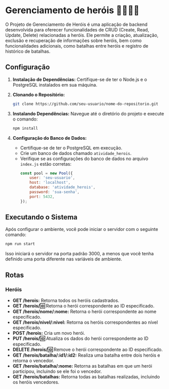 # Gerenciamento de heróis 🦸‍♀️🦸‍♂️
O Projeto de Gerenciamento de Heróis é uma aplicação de backend desenvolvida para oferecer funcionalidades de CRUD (Create, Read, Update, Delete) relacionadas a heróis. Ele permite a criação, atualização, exclusão e recuperação de informações sobre heróis, bem como funcionalidades adicionais, como batalhas entre heróis e registro de histórico de batalhas.

## Configuração

1. **Instalação de Dependências:**
   Certifique-se de ter o Node.js e o PostgreSQL instalados em sua máquina.

2. **Clonando o Repositório:**
   ```bash
   git clone https://github.com/seu-usuario/nome-do-repositorio.git
   ```

3. **Instalando Dependências:**
   Navegue até o diretório do projeto e execute o comando:
   ```bash
   npm install
   ```

4. **Configuração do Banco de Dados:**
   - Certifique-se de ter o PostgreSQL em execução.
   - Crie um banco de dados chamado `atividade_herois`.
   - Verifique se as configurações do banco de dados no arquivo `index.js` estão corretas:
     ```javascript
     const pool = new Pool({
         user: 'seu-usuario',
         host: 'localhost',
         database: 'atividade_herois',
         password: 'sua-senha',
         port: 5432,
     });
     ```

## Executando o Sistema

Após configurar o ambiente, você pode iniciar o servidor com o seguinte comando:

```bash
npm run start
```

Isso iniciará o servidor na porta padrão 3000, a menos que você tenha definido uma porta diferente nas variáveis de ambiente.

## Rotas

### Heróis

- **GET /herois:** Retorna todos os heróis cadastrados.
- **GET /herois/:id:** Retorna o herói correspondente ao ID especificado.
- **GET /herois/nome/:nome:** Retorna o herói correspondente ao nome especificado.
- **GET /herois/nivel/:nivel:** Retorna os heróis correspondentes ao nível especificado.
- **POST /herois:** Cria um novo herói.
- **PUT /herois/:id:** Atualiza os dados do herói correspondente ao ID especificado.
- **DELETE /herois/:id:** Remove o herói correspondente ao ID especificado.
- **GET /herois/batalha/:id1/:id2:** Realiza uma batalha entre dois heróis e retorna o vencedor.
- **GET /herois/batalha/:nome:** Retorna as batalhas em que um herói participou, incluindo se ele foi o vencedor.
- **GET /herois/batalhas:** Retorna todas as batalhas realizadas, incluindo os heróis vencedores.


